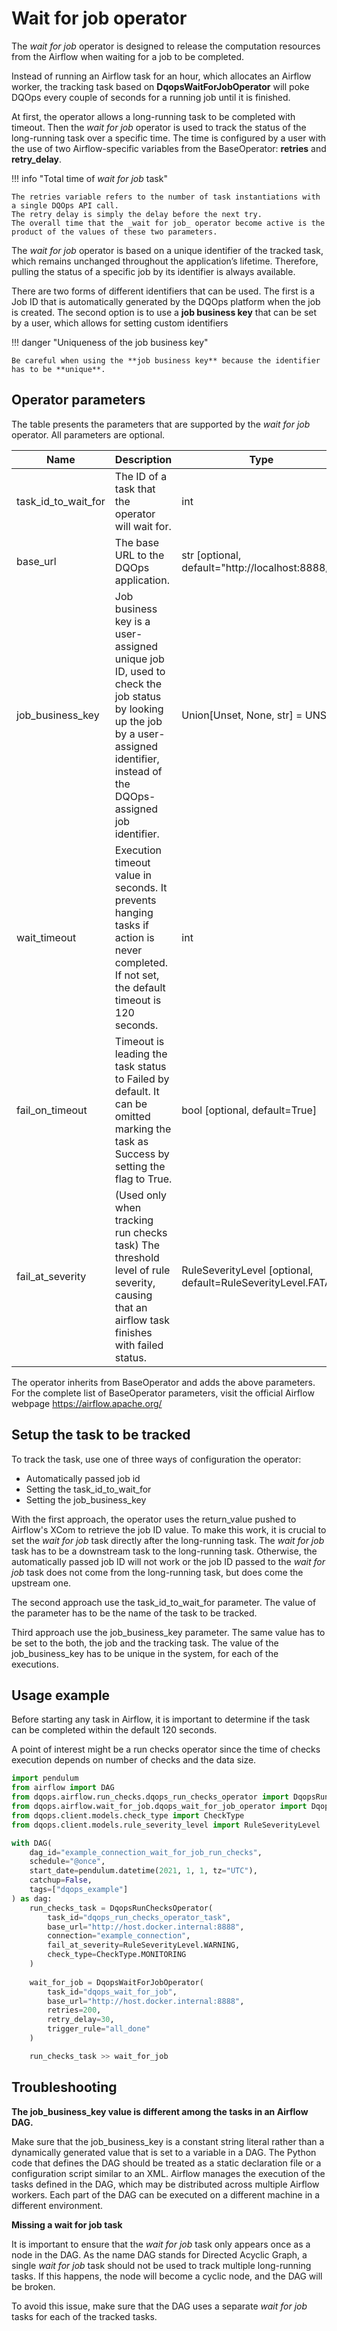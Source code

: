 # Wait for job operator

The _wait for job_ operator is designed to release the computation resources from the Airflow when waiting for a job to be completed.

Instead of running an Airflow task for an hour, which allocates an Airflow worker,
the tracking task based on **DqopsWaitForJobOperator** will poke DQOps every couple of seconds for a running job until it is finished.

At first, the operator allows a long-running task to be completed with timeout.
Then the _wait for job_ operator is used to track the status of the long-running task over a specific time.
The time is configured by a user with the use of two Airflow-specific variables from the BaseOperator: **retries** and **retry_delay**.

!!! info "Total time of _wait for job_ task"

    The retries variable refers to the number of task instantiations with a single DQOps API call. 
    The retry delay is simply the delay before the next try.
    The overall time that the _wait for job_ operator become active is the product of the values of these two parameters.


The _wait for job_ operator is based on a unique identifier of the tracked task, which remains unchanged throughout the application’s lifetime.
Therefore, pulling the status of a specific job by its identifier is always available.

There are two forms of different identifiers that can be used.
The first is a Job ID that is automatically generated by the DQOps platform when the job is created.
The second option is to use a **job business key** that can be set by a user, which allows for setting custom identifiers

!!! danger "Uniqueness of the job business key"

    Be careful when using the **job business key** because the identifier has to be **unique**.


## Operator parameters

The table presents the parameters that are supported by the _wait for job_ operator.
All parameters are optional.

| Name                | Description                                                                                                                                                                        | Type                                                          |
|---------------------|------------------------------------------------------------------------------------------------------------------------------------------------------------------------------------|---------------------------------------------------------------|
| task_id_to_wait_for | The ID of a task that the operator will wait for.                                                                                                                                  | int                                                           |
| base_url            | The base URL to the DQOps application.                                                                                                                                             | str [optional, default="http://localhost:8888/"]              |
| job_business_key    | Job business key is a user-assigned unique job ID, used to check the job status by looking up the job by a user-assigned identifier, instead of the DQOps-assigned job identifier. | Union[Unset, None, str] = UNSET                               |
| wait_timeout        | Execution timeout value in seconds. It prevents hanging tasks if action is never completed. If not set, the default timeout is 120 seconds.                                        | int                                                           |
| fail_on_timeout     | Timeout is leading the task status to Failed by default. It can be omitted marking the task as Success by setting the flag to True.                                                | bool [optional, default=True]                                 |
| fail_at_severity    | (Used only when tracking run checks task) The threshold level of rule severity, causing that an airflow task finishes with failed status.                                          | RuleSeverityLevel [optional, default=RuleSeverityLevel.FATAL] |


The operator inherits from BaseOperator and adds the above parameters.
For the complete list of BaseOperator parameters, visit the official Airflow webpage https://airflow.apache.org/


## Setup the task to be tracked

To track the task, use one of three ways of configuration the operator:

- Automatically passed job id
- Setting the task_id_to_wait_for
- Setting the job_business_key

With the first approach, the operator uses the return_value pushed to Airflow's XCom to retrieve the job ID value.
To make this work, it is crucial to set the _wait for job_ task directly after the long-running task.
The _wait for job_ task has to be a downstream task to the long-running task.
Otherwise, the automatically passed job ID will not work or the job ID passed to the _wait for job_ task does not come from the long-running task,
but does come the upstream one.

The second approach use the task_id_to_wait_for parameter. 
The value of the parameter has to be the name of the task to be tracked.

Third approach use the job_business_key parameter. The same value has to be set to the both, the job and the tracking task.
The value of the job_business_key has to be unique in the system, for each of the executions. 


## Usage example

Before starting any task in Airflow, it is important to determine if the task can be completed within the default 120 seconds.

A point of interest might be a run checks operator since the time of checks execution depends on number of checks and the data size.

```python
import pendulum
from airflow import DAG
from dqops.airflow.run_checks.dqops_run_checks_operator import DqopsRunChecksOperator
from dqops.airflow.wait_for_job.dqops_wait_for_job_operator import DqopsWaitForJobOperator
from dqops.client.models.check_type import CheckType
from dqops.client.models.rule_severity_level import RuleSeverityLevel

with DAG(
    dag_id="example_connection_wait_for_job_run_checks",
    schedule="@once",
    start_date=pendulum.datetime(2021, 1, 1, tz="UTC"),
    catchup=False,
    tags=["dqops_example"]
) as dag:
    run_checks_task = DqopsRunChecksOperator(
        task_id="dqops_run_checks_operator_task",
        base_url="http://host.docker.internal:8888",
        connection="example_connection",
        fail_at_severity=RuleSeverityLevel.WARNING,
        check_type=CheckType.MONITORING
    )
   
    wait_for_job = DqopsWaitForJobOperator(
        task_id="dqops_wait_for_job",
        base_url="http://host.docker.internal:8888",
        retries=200,
        retry_delay=30,
        trigger_rule="all_done"
    )

    run_checks_task >> wait_for_job

```


## Troubleshooting

**The job_business_key value is different among the tasks in an Airflow DAG.**

Make sure that the job_business_key is a constant string literal rather than a dynamically generated value that is set to a variable in a DAG.
The Python code that defines the DAG should be treated as a static declaration file or a configuration script similar to an XML.
Airflow manages the execution of the tasks defined in the DAG, which may be distributed across multiple Airflow workers.
Each part of the DAG can be executed on a different machine in a different environment.

**Missing a wait for job task**

It is important to ensure that the _wait for job_ task only appears once as a node in the DAG.
As the name DAG stands for Directed Acyclic Graph, a single _wait for job_ task should not be used to track multiple long-running tasks.
If this happens, the node will become a cyclic node, and the DAG will be broken.

To avoid this issue, make sure that the DAG uses a separate _wait for job_ tasks for each of the tracked tasks.